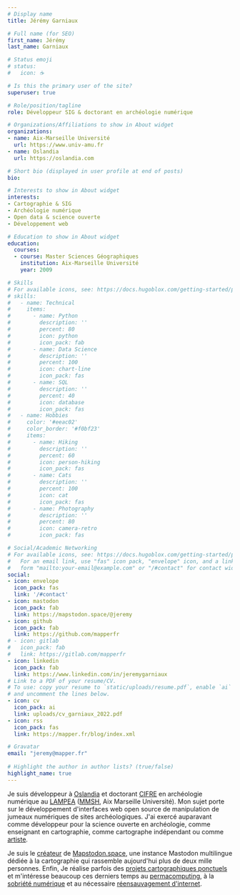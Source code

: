 ```yaml
---
# Display name
title: Jérémy Garniaux

# Full name (for SEO)
first_name: Jérémy
last_name: Garniaux

# Status emoji
# status:
#   icon: ☕️

# Is this the primary user of the site?
superuser: true

# Role/position/tagline
role: Développeur SIG & doctorant en archéologie numérique

# Organizations/Affiliations to show in About widget
organizations:
- name: Aix-Marseille Université
  url: https://www.univ-amu.fr 
- name: Oslandia
  url: https://oslandia.com

# Short bio (displayed in user profile at end of posts)
bio: 

# Interests to show in About widget
interests:
- Cartographie & SIG
- Archéologie numérique
- Open data & science ouverte
- Développement web

# Education to show in About widget
education:
  courses:
  - course: Master Sciences Géographiques
    institution: Aix-Marseille Université
    year: 2009

# Skills
# For available icons, see: https://docs.hugoblox.com/getting-started/page-builder/#icons
# skills:
#   - name: Technical
#     items:
#       - name: Python
#         description: ''
#         percent: 80
#         icon: python
#         icon_pack: fab
#       - name: Data Science
#         description: ''
#         percent: 100
#         icon: chart-line
#         icon_pack: fas
#       - name: SQL
#         description: ''
#         percent: 40
#         icon: database
#         icon_pack: fas
#   - name: Hobbies
#     color: '#eeac02'
#     color_border: '#f0bf23'
#     items:
#       - name: Hiking
#         description: ''
#         percent: 60
#         icon: person-hiking
#         icon_pack: fas
#       - name: Cats
#         description: ''
#         percent: 100
#         icon: cat
#         icon_pack: fas
#       - name: Photography
#         description: ''
#         percent: 80
#         icon: camera-retro
#         icon_pack: fas

# Social/Academic Networking
# For available icons, see: https://docs.hugoblox.com/getting-started/page-builder/#icons
#   For an email link, use "fas" icon pack, "envelope" icon, and a link in the
#   form "mailto:your-email@example.com" or "/#contact" for contact widget.
social:
- icon: envelope
  icon_pack: fas
  link: '/#contact'
- icon: mastodon
  icon_pack: fab
  link: https://mapstodon.space/@jeremy 
- icon: github
  icon_pack: fab
  link: https://github.com/mapperfr
# - icon: gitlab
#   icon_pack: fab
#   link: https://gitlab.com/mapperfr
- icon: linkedin
  icon_pack: fab
  link: https://www.linkedin.com/in/jeremygarniaux
# Link to a PDF of your resume/CV.
# To use: copy your resume to `static/uploads/resume.pdf`, enable `ai` icons in `params.toml`, 
# and uncomment the lines below.
- icon: cv
  icon_pack: ai
  link: uploads/cv_garniaux_2022.pdf
- icon: rss
  icon_pack: fas
  link: https://mapper.fr/blog/index.xml

# Gravatar
email: "jeremy@mapper.fr"
  
# Highlight the author in author lists? (true/false)
highlight_name: true
---
```


Je suis développeur à [Oslandia](https://oslandia.com) et doctorant [CIFRE](https://www.enseignementsup-recherche.gouv.fr/fr/les-cifre-46510) en archéologie numérique au [LAMPEA](https://lampea.cnrs.fr) ([MMSH](https://mmsh.fr), Aix Marseille Université). Mon sujet porte sur le développement d'interfaces web open source de manipulation de jumeaux numériques de sites archéologiques. J'ai exercé auparavant comme développeur pour la science ouverte en archéologie, comme enseignant en cartographie, comme cartographe indépendant ou comme [artiste](https://lafoliekilometre.org). 

Je suis le [créateur](https://mapper.fr/blog/introducing-mapstodon/) de [Mapstodon.space](https://mapstodon.space), une instance Mastodon multilingue dédiée à la cartographie qui rassemble aujourd'hui plus de deux mille personnes. Enfin, Je réalise parfois des [projets cartographiques ponctuels](https://mapper.fr/blog/2022-12/ips/) et m'intéresse beaucoup ces derniers temps au [permacomputing](https://permacomputing.net/), à la [sobriété numérique](https://fr.wikipedia.org/wiki/Sobri%C3%A9t%C3%A9_num%C3%A9rique) et au nécessaire [réensauvagement d'internet](https://www.noemamag.com/we-need-to-rewild-the-internet/).
